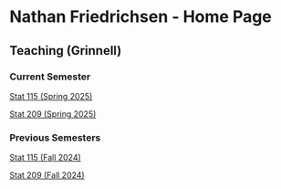 # Nathan Friedrichsen - Home Page

## Teaching (Grinnell)
### Current Semester
[Stat 115 (Spring 2025)](https://nfriedrichsen.github.io/Statistics_Spring2025/SST115_Spring2025.html)

[Stat 209 (Spring 2025)](https://nfriedrichsen.github.io/Statistics_Spring2025/STA209_Spring2025.html)



### Previous Semesters

[Stat 115 (Fall 2024)](https://nfriedrichsen.github.io/s115f24.html)

[Stat 209 (Fall 2024)](https://nfriedrichsen.github.io/s209f24.html)
